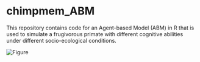 # chimpmem_ABM

This repository contains code for an Agent-based Model (ABM) in R that is used to simulate a frugivorous primate with different cognitive abilities under different socio-ecological conditions.

![Figure](https://user-images.githubusercontent.com/14360402/133587241-9bedfb50-772d-4684-bda6-a48ded902774.jpeg)


